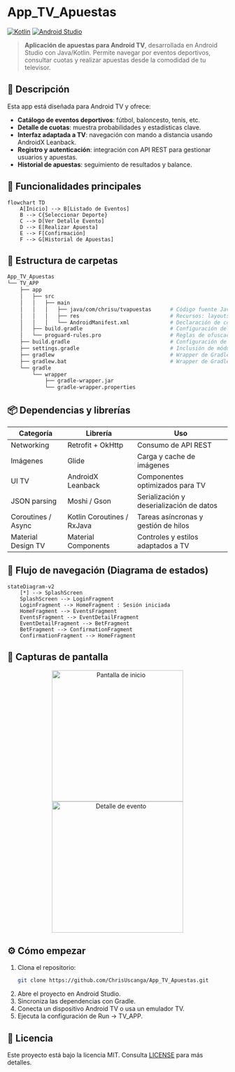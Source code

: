 # App_TV_Apuestas

[![Kotlin](https://img.shields.io/badge/Lang-Kotlin-7F52FF.svg)](https://kotlinlang.org/) [![Android Studio](https://img.shields.io/badge/IDE-Android%20Studio-3DDC84.svg)](https://developer.android.com/studio)

> **Aplicación de apuestas para Android TV**, desarrollada en Android Studio con Java/Kotlin. Permite navegar por eventos deportivos, consultar cuotas y realizar apuestas desde la comodidad de tu televisor.

## 📝 Descripción  
Esta app está diseñada para Android TV y ofrece:  
- **Catálogo de eventos deportivos**: fútbol, baloncesto, tenis, etc.  
- **Detalle de cuotas**: muestra probabilidades y estadísticas clave.  
- **Interfaz adaptada a TV**: navegación con mando a distancia usando AndroidX Leanback.  
- **Registro y autenticación**: integración con API REST para gestionar usuarios y apuestas.  
- **Historial de apuestas**: seguimiento de resultados y balance.

## 🚀 Funcionalidades principales  
```mermaid
flowchart TD
    A[Inicio] --> B[Listado de Eventos]
    B --> C{Seleccionar Deporte}
    C --> D[Ver Detalle Evento]
    D --> E[Realizar Apuesta]
    E --> F[Confirmación]
    F --> G[Historial de Apuestas]
```

## 📂 Estructura de carpetas  
```bash
App_TV_Apuestas
└── TV_APP
    ├── app
    │   ├── src
    │   │   ├── main
    │   │   │   ├── java/com/chrisu/tvapuestas      # Código fuente Java/Kotlin
    │   │   │   ├── res                             # Recursos: layouts, drawables, valores
    │   │   │   └── AndroidManifest.xml             # Declaración de componentes
    │   ├── build.gradle                            # Configuración del módulo app
    │   └── proguard-rules.pro                      # Reglas de ofuscación
    ├── build.gradle                                # Configuración de Gradle de nivel superior
    ├── settings.gradle                             # Inclusión de módulos
    ├── gradlew                                     # Wrapper de Gradle (Linux/Mac)
    ├── gradlew.bat                                 # Wrapper de Gradle (Windows)
    └── gradle
        └── wrapper
            ├── gradle-wrapper.jar
            └── gradle-wrapper.properties
```

## 📦 Dependencias y librerías  
| Categoría            | Librería                    | Uso                                      |
|----------------------|-----------------------------|------------------------------------------|
| Networking           | Retrofit + OkHttp           | Consumo de API REST                      |
| Imágenes             | Glide                       | Carga y cache de imágenes                |
| UI TV                | AndroidX Leanback           | Componentes optimizados para TV          |
| JSON parsing         | Moshi / Gson                | Serialización y deserialización de datos |
| Coroutines / Async   | Kotlin Coroutines / RxJava  | Tareas asíncronas y gestión de hilos     |
| Material Design TV   | Material Components         | Controles y estilos adaptados a TV       |

## 🎨 Flujo de navegación (Diagrama de estados)  
```mermaid
stateDiagram-v2
    [*] --> SplashScreen
    SplashScreen --> LoginFragment
    LoginFragment --> HomeFragment : Sesión iniciada
    HomeFragment --> EventsFragment
    EventsFragment --> EventDetailFragment
    EventDetailFragment --> BetFragment
    BetFragment --> ConfirmationFragment
    ConfirmationFragment --> HomeFragment
```

## 📸 Capturas de pantalla  
<p align="center">
  <img src="docs/screenshots/home.png" alt="Pantalla de inicio" width="300" />  
  <img src="docs/screenshots/event_detail.png" alt="Detalle de evento" width="300" />
</p>

## ⚙️ Cómo empezar  
1. Clona el repositorio:  
   ```bash
   git clone https://github.com/ChrisUscanga/App_TV_Apuestas.git
   ```
2. Abre el proyecto en Android Studio.  
3. Sincroniza las dependencias con Gradle.  
4. Conecta un dispositivo Android TV o usa un emulador TV.  
5. Ejecuta la configuración de Run → TV_APP.

## 📄 Licencia  
Este proyecto está bajo la licencia MIT. Consulta [LICENSE](LICENSE) para más detalles.
